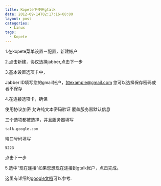 ```yaml
---
title: Kopete下使用gtalk
date: 2012-09-14T02:17:16+00:00
layout: post
categories:
  - Linux
tags:
  - Kopete
---
```


1.在kopete菜单设置－配置，新建帐户

2.点击新建，协议选择jabber,点击下一步

3.基本设置选项卡中，

Jabber ID填写您的gmail帐户，如example@gmail.com 您可以选择保存密码或者不保存

4.在连接选项卡，确保

使用协议加密 允许纯文本密码验证 覆盖服务器默认信息

三个选项都被选择，并且服务器填写
<!--more-->
```
talk.google.com
```
端口号码填写
```
5223
```
点击下一步

5.选中“现在连接”如果您想现在连接到gtalk帐户，点击完成。

这里有详细的[google文档](http://support.google.com/talk/answer/57557/?&topic=1415& "kopete")可以参考.